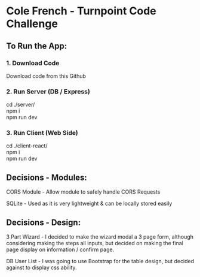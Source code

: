 # Cole French - Turnpoint Code Challenge

## To Run the App:

### 1. Download Code

Download code from this Github

### 2. Run Server (DB / Express)

cd ./server/<br/>
npm i<br/>
npm run dev

### 3. Run Client (Web Side)

cd ./client-react/<br/>
npm i<br/>
npm run dev

## Decisions - Modules:

CORS Module - Allow module to safely handle CORS Requests

SQLite - Used as it is very lightweight & can be locally stored easily

## Decisions - Design:

3 Part Wizard - I decided to make the wizard modal a 3 page form, although considering making the steps all inputs, but decided on making the final page display on information / confirm page.

DB User List - I was going to use Bootstrap for the table design, but decided against to display css ability.
